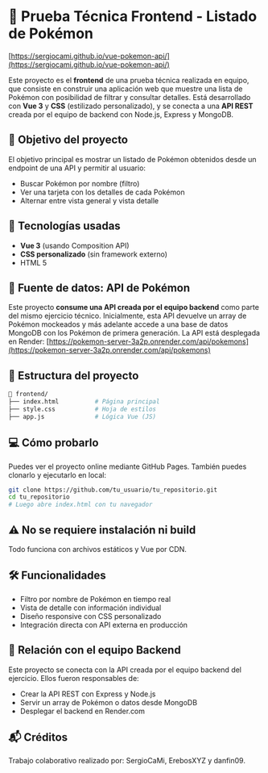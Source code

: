 
# 🧪 Prueba Técnica Frontend - Listado de Pokémon

[https://sergiocami.github.io/vue-pokemon-api/](https://sergiocami.github.io/vue-pokemon-api/)

Este proyecto es el **frontend** de una prueba técnica realizada en equipo, que consiste en construir una aplicación web que muestre una lista de Pokémon con posibilidad de filtrar y consultar detalles.
Está desarrollado con **Vue 3** y **CSS** (estilizado personalizado), y se conecta a una **API REST** creada por el equipo de backend con Node.js, Express y MongoDB.

## 🧩 Objetivo del proyecto
El objetivo principal es mostrar un listado de Pokémon obtenidos desde un endpoint de una API y permitir al usuario:
- Buscar Pokémon por nombre (filtro)
- Ver una tarjeta con los detalles de cada Pokémon
- Alternar entre vista general y vista detalle

## 🚀 Tecnologías usadas
- **Vue 3** (usando Composition API)
- **CSS personalizado** (sin framework externo)
- HTML 5

## 📡 Fuente de datos: API de Pokémon
Este proyecto **consume una API creada por el equipo backend** como parte del mismo ejercicio técnico. Inicialmente, esta API devuelve un array de Pokémon mockeados y más adelante accede a una base de datos MongoDB con los Pokémon de primera generación.
La API está desplegada en Render: [https://pokemon-server-3a2p.onrender.com/api/pokemons](https://pokemon-server-3a2p.onrender.com/api/pokemons)

## 🧠 Estructura del proyecto
```bash
📁 frontend/
├── index.html          # Página principal
├── style.css           # Hoja de estilos
├── app.js              # Lógica Vue (JS)
```

## 💻 Cómo probarlo
Puedes ver el proyecto online mediante GitHub Pages.
También puedes clonarlo y ejecutarlo en local:
```bash
git clone https://github.com/tu_usuario/tu_repositorio.git
cd tu_repositorio
# Luego abre index.html con tu navegador
```

## ⚠️ No se requiere instalación ni build
Todo funciona con archivos estáticos y Vue por CDN.

## 🛠️ Funcionalidades
- Filtro por nombre de Pokémon en tiempo real
- Vista de detalle con información individual
- Diseño responsive con CSS personalizado
- Integración directa con API externa en producción

## 🔗 Relación con el equipo Backend
Este proyecto se conecta con la API creada por el equipo backend del ejercicio. Ellos fueron responsables de:
- Crear la API REST con Express y Node.js
- Servir un array de Pokémon o datos desde MongoDB
- Desplegar el backend en Render.com

## 📬 Créditos
Trabajo colaborativo realizado por: SergioCaMi, ErebosXYZ y danfin09.

